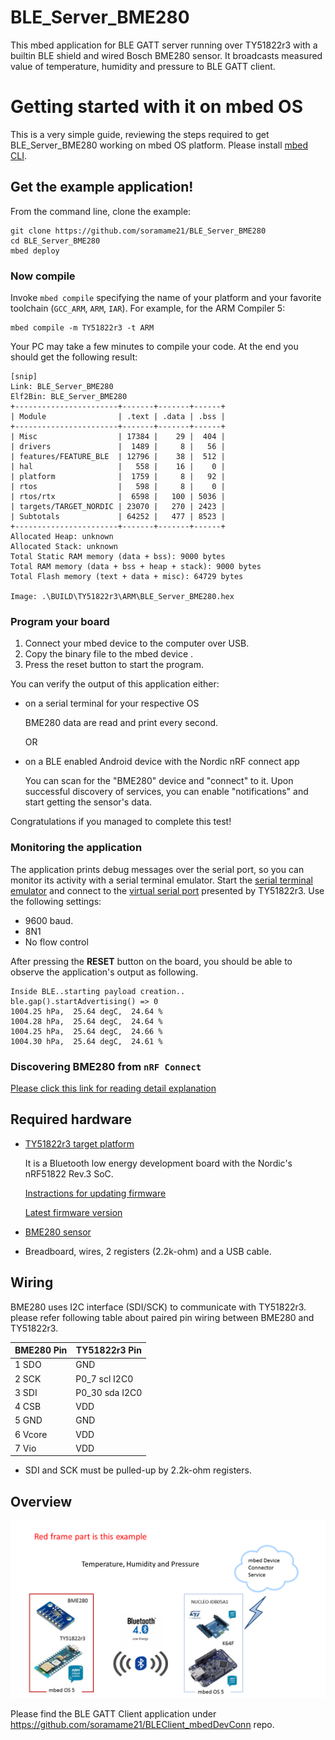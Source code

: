 # BLE_Server_BME280
This mbed application for BLE GATT server running over TY51822r3 with a builtin BLE shield and wired Bosch BME280 sensor. It broadcasts measured value of temperature, humidity and pressure to BLE GATT client.

# Getting started with it on mbed OS

This is a very simple guide, reviewing the steps required to get BLE_Server_BME280 working on mbed OS platform.
Please install [mbed CLI](https://github.com/ARMmbed/mbed-cli#installing-mbed-cli).

## Get the example application!

From the command line, clone the example:

```
git clone https://github.com/soramame21/BLE_Server_BME280
cd BLE_Server_BME280
mbed deploy
```

### Now compile

Invoke `mbed compile` specifying the name of your platform and your favorite toolchain (`GCC_ARM`, `ARM`, `IAR`). For example, for the ARM Compiler 5:

```
mbed compile -m TY51822r3 -t ARM
```

Your PC may take a few minutes to compile your code. At the end you should get the following result:

```
[snip]
Link: BLE_Server_BME280
Elf2Bin: BLE_Server_BME280
+-----------------------+-------+-------+------+
| Module                | .text | .data | .bss |
+-----------------------+-------+-------+------+
| Misc                  | 17384 |    29 |  404 |
| drivers               |  1489 |     8 |   56 |
| features/FEATURE_BLE  | 12796 |    38 |  512 |
| hal                   |   558 |    16 |    0 |
| platform              |  1759 |     8 |   92 |
| rtos                  |   598 |     8 |    0 |
| rtos/rtx              |  6598 |   100 | 5036 |
| targets/TARGET_NORDIC | 23070 |   270 | 2423 |
| Subtotals             | 64252 |   477 | 8523 |
+-----------------------+-------+-------+------+
Allocated Heap: unknown
Allocated Stack: unknown
Total Static RAM memory (data + bss): 9000 bytes
Total RAM memory (data + bss + heap + stack): 9000 bytes
Total Flash memory (text + data + misc): 64729 bytes

Image: .\BUILD\TY51822r3\ARM\BLE_Server_BME280.hex
```

### Program your board

1. Connect your mbed device to the computer over USB.
1. Copy the binary file to the mbed device .
1. Press the reset button to start the program.

You can verify the output of this application either:
  - on a serial terminal for your respective OS

    BME280 data are read and print every second.

    OR
  - on a BLE enabled Android device with the Nordic nRF connect app

    You can scan for the "BME280" device and "connect" to it. Upon successful discovery of services, you can enable "notifications" and start getting the sensor's data.


Congratulations if you managed to complete this test!

### Monitoring the application
The application prints debug messages over the serial port, so you can monitor its activity with a serial terminal emulator. Start the [serial terminal emulator](https://developer.mbed.org/handbook/Terminals) and connect to the [virtual serial port](https://developer.mbed.org/handbook/SerialPC#host-interface-and-terminal-applications)
presented by TY51822r3. Use the following settings:

* 9600 baud.
* 8N1
* No flow control

After pressing the **RESET** button on the board, you should be able to observe the application's output as following.

```
Inside BLE..starting payload creation..
ble.gap().startAdvertising() => 0
1004.25 hPa,  25.64 degC,  24.64 %
1004.28 hPa,  25.64 degC,  24.64 %
1004.25 hPa,  25.64 degC,  24.66 %
1004.30 hPa,  25.64 degC,  24.61 %
```

### Discovering BME280 from `nRF Connect`
[Please click this link for reading detail explanation](./img/Discovering.md)


## Required hardware
* [TY51822r3 target platform](https://developer.mbed.org/platforms/Switch-Science-mbed-TY51822r3/)

    It is a Bluetooth low energy development board with the Nordic's nRF51822 Rev.3 SoC.

    [Instractions for updating firmware](https://developer.mbed.org/teams/Switch-Science/wiki/Firmware-Switch-Science-mbed-TY51822r3)

    [Latest firmware version](https://developer.mbed.org/media/uploads/asagin/lpc11u35_sscity_if_crc.bin)

* [BME280 sensor](https://developer.mbed.org/components/BME280-Combined-humidity-and-pressure-se/)

* Breadboard, wires, 2 registers (2.2k-ohm) and a USB cable.

## Wiring
BME280 uses I2C interface (SDI/SCK) to communicate with TY51822r3. please refer following table about paired pin wiring between BME280 and TY51822r3.

| BME280 Pin   | TY51822r3 Pin   |
|--------------|-----------------|
|  1  SDO      |      GND        |
|  2  SCK      |  P0_7 scl I2C0  |
|  3  SDI      | P0_30 sda I2C0  |
|  4  CSB      |      VDD        |
|  5  GND      |      GND        |
|  6  Vcore    |      VDD        |
|  7  Vio      |      VDD        |

* SDI and SCK must be pulled-up by 2.2k-ohm registers.


## Overview
![Overview of Demo](./img/myImageBME280.png)



Please find the BLE GATT Client application under https://github.com/soramame21/BLEClient_mbedDevConn repo.
